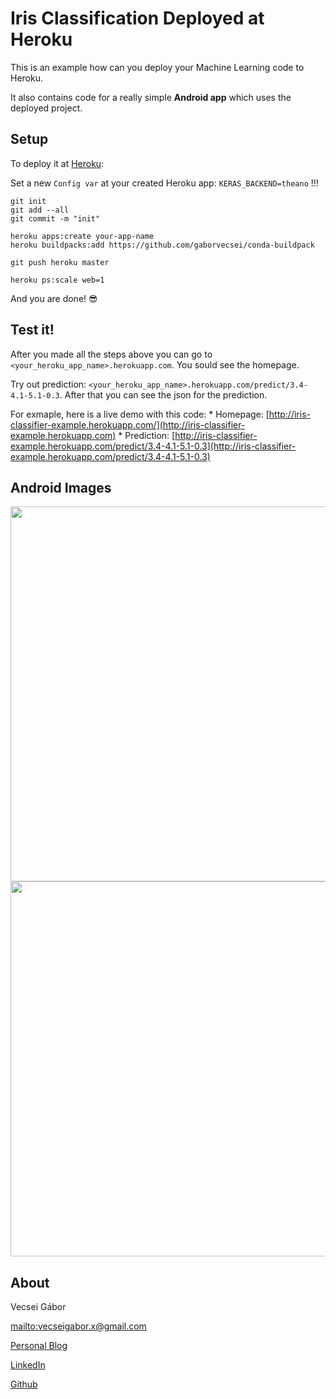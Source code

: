 # Iris Classification Deployed at Heroku

This is an example how can you deploy your Machine Learning code to Heroku.

It also contains code for a really simple **Android app** which uses the deployed project.

## Setup

To deploy it at [Heroku](https://www.heroku.com/):

Set a new `Config var` at your created Heroku app:
`KERAS_BACKEND=theano` !!!

```
git init
git add --all
git commit -m "init"

heroku apps:create your-app-name
heroku buildpacks:add https://github.com/gaborvecsei/conda-buildpack

git push heroku master

heroku ps:scale web=1
```

And you are done! :sunglasses:

## Test it!

After you made all the steps above you can go to `<your_heroku_app_name>.herokuapp.com`.
You sould see the homepage.

Try out prediction: `<your_heroku_app_name>.herokuapp.com/predict/3.4-4.1-5.1-0.3`. After that you can see the json for the prediction.

For exmaple, here is a live demo with this code:
	* Homepage: [http://iris-classifier-example.herokuapp.com/](http://iris-classifier-example.herokuapp.com)
	* Prediction: [http://iris-classifier-example.herokuapp.com/predict/3.4-4.1-5.1-0.3](http://iris-classifier-example.herokuapp.com/predict/3.4-4.1-5.1-0.3)

## Android Images

<img  height=600 src="http://i.imgur.com/MlpHoYi.png" />
<img  height=600 src="http://i.imgur.com/QblVzRB.png" />

## About

Vecsei Gábor

<mailto:vecseigabor.x@gmail.com>

[Personal Blog][1]

[LinkedIn][2]

[Github][3]


[1]: http://gaborvecsei.wordpress.com
[2]: http://www.linkedin.com/in/vecsei-gabor
[3]: https://github.com/gaborvecsei
